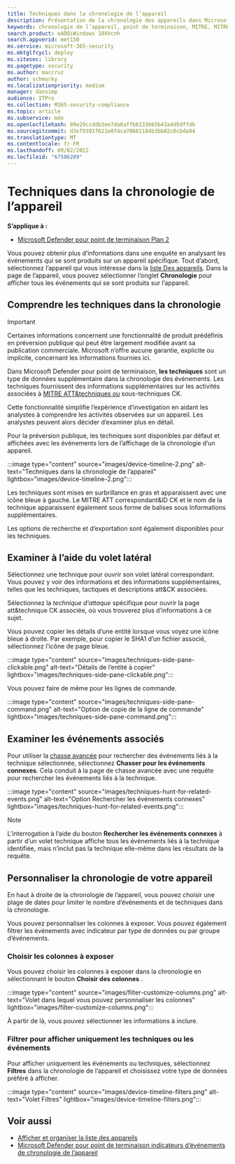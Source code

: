 ```yaml
---
title: Techniques dans la chronologie de l’appareil
description: Présentation de la chronologie des appareils dans Microsoft Defender pour point de terminaison
keywords: chronologie de l’appareil, point de terminaison, MITRE, MITRE ATT&CK, techniques, tactiques
search.product: eADQiWindows 10XVcnh
search.appverid: met150
ms.service: microsoft-365-security
ms.mktglfcycl: deploy
ms.sitesec: library
ms.pagetype: security
ms.author: maccruz
author: schmurky
ms.localizationpriority: medium
manager: dansimp
audience: ITPro
ms.collection: M365-security-compliance
ms.topic: article
ms.subservice: mde
ms.openlocfilehash: 89e29ccddb3ee7da6affb6133665b43a4d5dffdb
ms.sourcegitcommit: d3ef9391f621e8f4ca70661184b3bb82c6cbda94
ms.translationtype: MT
ms.contentlocale: fr-FR
ms.lasthandoff: 09/02/2022
ms.locfileid: "67586289"
---
```

# <a name="techniques-in-the-device-timeline"></a>Techniques dans la chronologie de l’appareil

**S’applique à :**
- [Microsoft Defender pour point de terminaison Plan 2](https://go.microsoft.com/fwlink/?linkid=2154037)

Vous pouvez obtenir plus d’informations dans une enquête en analysant les événements qui se sont produits sur un appareil spécifique. Tout d’abord, sélectionnez l’appareil qui vous intéresse dans la [liste Des appareils](machines-view-overview.md). Dans la page de l’appareil, vous pouvez sélectionner l’onglet **Chronologie** pour afficher tous les événements qui se sont produits sur l’appareil.

## <a name="understand-techniques-in-the-timeline"></a>Comprendre les techniques dans la chronologie

> [!IMPORTANT]
> Certaines informations concernent une fonctionnalité de produit prédéfinis en préversion publique qui peut être largement modifiée avant sa publication commerciale. Microsoft n’offre aucune garantie, explicite ou implicite, concernant les informations fournies ici.

Dans Microsoft Defender pour point de terminaison, **les techniques** sont un type de données supplémentaire dans la chronologie des événements. Les techniques fournissent des informations supplémentaires sur les activités associées à [MITRE ATT&techniques ou](https://attack.mitre.org/) sous-techniques CK.

Cette fonctionnalité simplifie l’expérience d’investigation en aidant les analystes à comprendre les activités observées sur un appareil. Les analystes peuvent alors décider d’examiner plus en détail.

Pour la préversion publique, les techniques sont disponibles par défaut et affichées avec les événements lors de l’affichage de la chronologie d’un appareil.

:::image type="content" source="images/device-timeline-2.png" alt-text="Techniques dans la chronologie de l’appareil" lightbox="images/device-timeline-2.png":::

Les techniques sont mises en surbrillance en gras et apparaissent avec une icône bleue à gauche. Le MITRE ATT correspondant&ID CK et le nom de la technique apparaissent également sous forme de balises sous Informations supplémentaires.

Les options de recherche et d’exportation sont également disponibles pour les techniques.

## <a name="investigate-using-the-side-pane"></a>Examiner à l’aide du volet latéral

Sélectionnez une technique pour ouvrir son volet latéral correspondant. Vous pouvez y voir des informations et des informations supplémentaires, telles que les techniques, tactiques et descriptions att&CK associées.

Sélectionnez la *technique d’attaque* spécifique pour ouvrir la page att&technique CK associée, où vous trouverez plus d’informations à ce sujet.

Vous pouvez copier les détails d’une entité lorsque vous voyez une icône bleue à droite. Par exemple, pour copier le SHA1 d’un fichier associé, sélectionnez l’icône de page bleue.

:::image type="content" source="images/techniques-side-pane-clickable.png" alt-text="Détails de l’entité à copier" lightbox="images/techniques-side-pane-clickable.png":::

Vous pouvez faire de même pour les lignes de commande.

:::image type="content" source="images/techniques-side-pane-command.png" alt-text="Option de copie de la ligne de commande" lightbox="images/techniques-side-pane-command.png":::

## <a name="investigate-related-events"></a>Examiner les événements associés

Pour utiliser la [chasse avancée](advanced-hunting-overview.md) pour rechercher des événements liés à la technique sélectionnée, sélectionnez **Chasser pour les événements connexes**. Cela conduit à la page de chasse avancée avec une requête pour rechercher les événements liés à la technique.

:::image type="content" source="images/techniques-hunt-for-related-events.png" alt-text="Option Rechercher les événements connexes" lightbox="images/techniques-hunt-for-related-events.png":::

> [!NOTE]
> L’interrogation à l’aide du bouton **Rechercher les événements connexes** à partir d’un volet technique affiche tous les événements liés à la technique identifiée, mais n’inclut pas la technique elle-même dans les résultats de la requête.

## <a name="customize-your-device-timeline"></a>Personnaliser la chronologie de votre appareil

En haut à droite de la chronologie de l’appareil, vous pouvez choisir une plage de dates pour limiter le nombre d’événements et de techniques dans la chronologie.

Vous pouvez personnaliser les colonnes à exposer. Vous pouvez également filtrer les événements avec indicateur par type de données ou par groupe d’événements.

### <a name="choose-columns-to-expose"></a>Choisir les colonnes à exposer

Vous pouvez choisir les colonnes à exposer dans la chronologie en sélectionnant le bouton **Choisir des colonnes** .

:::image type="content" source="images/filter-customize-columns.png" alt-text="Volet dans lequel vous pouvez personnaliser les colonnes" lightbox="images/filter-customize-columns.png":::


À partir de là, vous pouvez sélectionner les informations à inclure.

### <a name="filter-to-view-techniques-or-events-only"></a>Filtrer pour afficher uniquement les techniques ou les événements

Pour afficher uniquement les événements ou techniques, sélectionnez **Filtres** dans la chronologie de l’appareil et choisissez votre type de données préféré à afficher.

:::image type="content" source="images/device-timeline-filters.png" alt-text="Volet Filtres" lightbox="images/device-timeline-filters.png":::

## <a name="see-also"></a>Voir aussi

- [Afficher et organiser la liste des appareils](machines-view-overview.md)
- [Microsoft Defender pour point de terminaison indicateurs d’événements de chronologie de l’appareil](device-timeline-event-flag.md)
